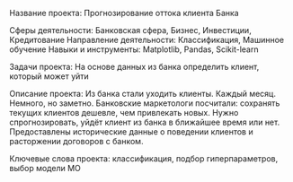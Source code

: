 Название проекта:
Прогнозирование оттока клиента Банка

Сферы деятельности: Банковская сфера, Бизнес, Инвестиции, Кредитование
Направление деятельности: Классификация, Машинное обучение
Навыки и инструменты: Matplotlib, Pandas, Scikit-learn

Задачи проекта: На основе данных из банка определить клиент, который может уйти

Описание проекта: Из банка стали уходить клиенты. Каждый месяц. Немного, но заметно. Банковские маркетологи посчитали: сохранять текущих клиентов дешевле, чем привлекать новых.
Нужно спрогнозировать, уйдёт клиент из банка в ближайшее время или нет. Предоставлены исторические данные о поведении клиентов и расторжении договоров с банком.

Ключевые слова проекта: классификация, подбор гиперпараметров, выбор модели МО